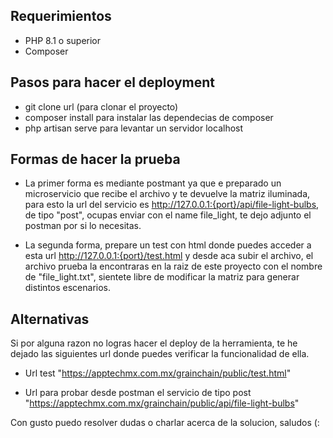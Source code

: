 ## Requerimientos

-   PHP 8.1 o superior
-   Composer

## Pasos para hacer el deployment

-   git clone url (para clonar el proyecto)
-   composer install para instalar las dependecias de composer
-   php artisan serve para levantar un servidor localhost

## Formas de hacer la prueba

-   La primer forma es mediante postmant ya que e preparado un microservicio que recibe el archivo y te devuelve la matriz iluminada,
    para esto la url del servicio es http://127.0.0.1:{port}/api/file-light-bulbs, de tipo "post", ocupas enviar con el name file_light,
    te dejo adjunto el postman por si lo necesitas.

-   La segunda forma, prepare un test con html donde puedes acceder a esta url http://127.0.0.1:{port}/test.html y desde aca subir el archivo, el archivo prueba la encontraras en la raiz de este proyecto con el nombre de "file_light.txt", sientete libre de modificar la matriz para generar distintos escenarios.

## Alternativas

Si por alguna razon no logras hacer el deploy de la herramienta, te he dejado las siguientes url donde puedes verificar la funcionalidad de ella.

-   Url test "https://apptechmx.com.mx/grainchain/public/test.html"

-   Url para probar desde postman el servicio de tipo post "https://apptechmx.com.mx/grainchain/public/api/file-light-bulbs"

Con gusto puedo resolver dudas o charlar acerca de la solucion, saludos (:
